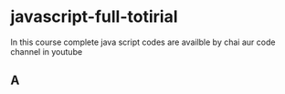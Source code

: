 # javascript-full-totirial
In this course complete java script codes are availble by chai aur code channel in youtube
## A 
